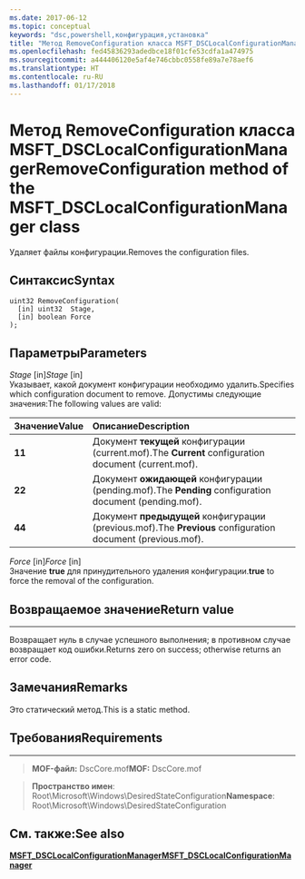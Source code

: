 ```yaml
---
ms.date: 2017-06-12
ms.topic: conceptual
keywords: "dsc,powershell,конфигурация,установка"
title: "Метод RemoveConfiguration класса MSFT_DSCLocalConfigurationManager"
ms.openlocfilehash: fed45836293adedbce18f01cfe53cdfa1a474975
ms.sourcegitcommit: a444406120e5af4e746cbbc0558fe89a7e78aef6
ms.translationtype: HT
ms.contentlocale: ru-RU
ms.lasthandoff: 01/17/2018
---
```

# <a name="removeconfiguration-method-of-the-msftdsclocalconfigurationmanager-class"></a><span data-ttu-id="2f8f4-103">Метод RemoveConfiguration класса MSFT_DSCLocalConfigurationManager</span><span class="sxs-lookup"><span data-stu-id="2f8f4-103">RemoveConfiguration method of the MSFT_DSCLocalConfigurationManager class</span></span>

<span data-ttu-id="2f8f4-104">Удаляет файлы конфигурации.</span><span class="sxs-lookup"><span data-stu-id="2f8f4-104">Removes the configuration files.</span></span>

<a name="syntax"></a><span data-ttu-id="2f8f4-105">Синтаксис</span><span class="sxs-lookup"><span data-stu-id="2f8f4-105">Syntax</span></span>
------

```mof
uint32 RemoveConfiguration(
  [in] uint32  Stage,
  [in] boolean Force
);
```

<a name="parameters"></a><span data-ttu-id="2f8f4-106">Параметры</span><span class="sxs-lookup"><span data-stu-id="2f8f4-106">Parameters</span></span>
----------

<span data-ttu-id="2f8f4-107">*Stage* \[in\]</span><span class="sxs-lookup"><span data-stu-id="2f8f4-107">*Stage* \[in\]</span></span>  
<span data-ttu-id="2f8f4-108">Указывает, какой документ конфигурации необходимо удалить.</span><span class="sxs-lookup"><span data-stu-id="2f8f4-108">Specifies which configuration document to remove.</span></span> <span data-ttu-id="2f8f4-109">Допустимы следующие значения:</span><span class="sxs-lookup"><span data-stu-id="2f8f4-109">The following values are valid:</span></span>

|<span data-ttu-id="2f8f4-110">Значение</span><span class="sxs-lookup"><span data-stu-id="2f8f4-110">Value</span></span> |<span data-ttu-id="2f8f4-111">Описание</span><span class="sxs-lookup"><span data-stu-id="2f8f4-111">Description</span></span> |
|:--- |:---|
|<span data-ttu-id="2f8f4-112">**1**</span><span class="sxs-lookup"><span data-stu-id="2f8f4-112">**1**</span></span> | <span data-ttu-id="2f8f4-113">Документ **текущей** конфигурации (current.mof).</span><span class="sxs-lookup"><span data-stu-id="2f8f4-113">The **Current** configuration document (current.mof).</span></span> |
|<span data-ttu-id="2f8f4-114">**2**</span><span class="sxs-lookup"><span data-stu-id="2f8f4-114">**2**</span></span> | <span data-ttu-id="2f8f4-115">Документ **ожидающей** конфигурации (pending.mof).</span><span class="sxs-lookup"><span data-stu-id="2f8f4-115">The **Pending** configuration document (pending.mof).</span></span>  |
|<span data-ttu-id="2f8f4-116">**4**</span><span class="sxs-lookup"><span data-stu-id="2f8f4-116">**4**</span></span> | <span data-ttu-id="2f8f4-117">Документ **предыдущей** конфигурации (previous.mof).</span><span class="sxs-lookup"><span data-stu-id="2f8f4-117">The **Previous** configuration document (previous.mof).</span></span> |

<span data-ttu-id="2f8f4-118">*Force* \[in\]</span><span class="sxs-lookup"><span data-stu-id="2f8f4-118">*Force* \[in\]</span></span>  
<span data-ttu-id="2f8f4-119">Значение **true** для принудительного удаления конфигурации.</span><span class="sxs-lookup"><span data-stu-id="2f8f4-119">**true** to force the removal of the configuration.</span></span>

## <a name="return-value"></a><span data-ttu-id="2f8f4-120">Возвращаемое значение</span><span class="sxs-lookup"><span data-stu-id="2f8f4-120">Return value</span></span>
------------

<span data-ttu-id="2f8f4-121">Возвращает нуль в случае успешного выполнения; в противном случае возвращает код ошибки.</span><span class="sxs-lookup"><span data-stu-id="2f8f4-121">Returns zero on success; otherwise returns an error code.</span></span>

## <a name="remarks"></a><span data-ttu-id="2f8f4-122">Замечания</span><span class="sxs-lookup"><span data-stu-id="2f8f4-122">Remarks</span></span>

<span data-ttu-id="2f8f4-123">Это статический метод.</span><span class="sxs-lookup"><span data-stu-id="2f8f4-123">This is a static method.</span></span>

## <a name="requirements"></a><span data-ttu-id="2f8f4-124">Требования</span><span class="sxs-lookup"><span data-stu-id="2f8f4-124">Requirements</span></span>
------------
><span data-ttu-id="2f8f4-125">**MOF-файл:** DscCore.mof</span><span class="sxs-lookup"><span data-stu-id="2f8f4-125">**MOF:** DscCore.mof</span></span>

><span data-ttu-id="2f8f4-126">**Пространство имен**: Root\Microsoft\Windows\DesiredStateConfiguration</span><span class="sxs-lookup"><span data-stu-id="2f8f4-126">**Namespace**: Root\Microsoft\Windows\DesiredStateConfiguration</span></span>


## <a name="see-also"></a><span data-ttu-id="2f8f4-127">См. также:</span><span class="sxs-lookup"><span data-stu-id="2f8f4-127">See also</span></span>


[<span data-ttu-id="2f8f4-128">**MSFT_DSCLocalConfigurationManager**</span><span class="sxs-lookup"><span data-stu-id="2f8f4-128">**MSFT_DSCLocalConfigurationManager**</span></span>](msft-dsclocalconfigurationmanager.md)


 

 



